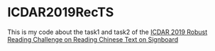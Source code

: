# ICDAR2019RecTS
This is my code about the task1 and task2 of the [ICDAR 2019 Robust Reading Challenge on Reading Chinese Text on Signboard](http://rrc.cvc.uab.es/?ch=12 "ICDAR2019")
